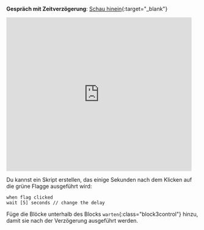 **Gespräch mit Zeitverzögerung**: [Schau hinein](https://scratch.mit.edu/projects/499336065/editor){:target="_blank"}

<div class="scratch-preview">
  <iframe allowtransparency="true" width="485" height="402" src="https://scratch.mit.edu/projects/embed/499336065/?autostart=false" frameborder="0"></iframe>
</div>

Du kannst ein Skript erstellen, das einige Sekunden nach dem Klicken auf die grüne Flagge ausgeführt wird:

```blocks3
when flag clicked
wait [5] seconds // change the delay
```

Füge die Blöcke unterhalb des Blocks `warten`{:class="block3control"} hinzu, damit sie nach der Verzögerung ausgeführt werden. 
